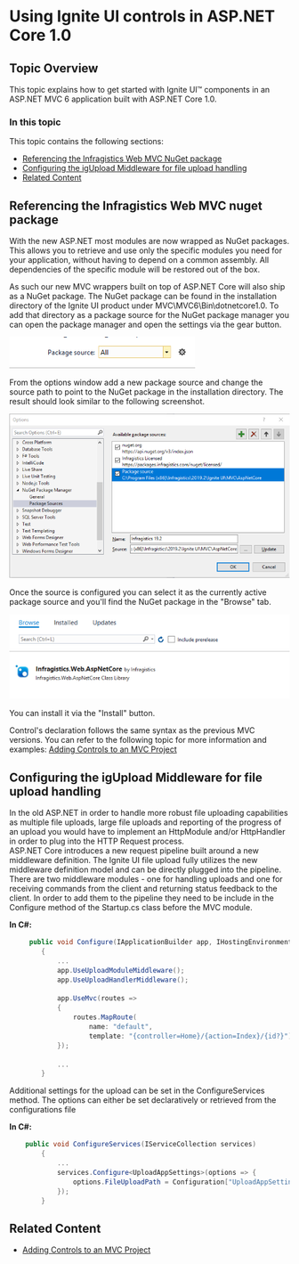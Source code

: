 ﻿<!--
|metadata|
{
    "fileName": "mvc-aspnet-core",
    "controlName": "",
    "tags": ["ASP.NET MVC","Getting Started"]
}
|metadata|
-->

# Using Ignite UI controls in ASP.NET Core 1.0

## Topic Overview

This topic explains how to get started with Ignite UI™ components in an ASP.NET MVC 6 application built with ASP.NET Core 1.0.

### In this topic

This topic contains the following sections:

-   [Referencing the Infragistics Web MVC NuGet package](#nuget)
-   [Configuring the igUpload Middleware for file upload handling](#middleware)
-   [Related Content](#related)

## <a id="nuget"></a> Referencing the Infragistics Web MVC nuget package

With the new ASP.NET most modules are now wrapped as NuGet packages. This allows you to retrieve and use only the specific modules you need for your application, without having to depend on a common assembly. All dependencies of the specific module will be restored out of the box.

As such our new MVC wrappers built on top of ASP.NET Core will also ship as a NuGet package. 
The NuGet package can be found in the installation directory of the Ignite UI product under MVC\MVC6\Bin\dotnetcore1.0.
To add that directory as a package source for the NuGet package manager you can open the package manager and open the settings via the gear button.

![](images/packageSource.png)
	 
From the options window add a new package source and change the source path to point to the NuGet package in the installation directory. The result should look similar to the following screenshot.

![](images/packageSourceConfig.png)
	 
Once the source is configured you can select it as the currently active package source and you'll find the NuGet package in the "Browse" tab.

![](images/package.png)

You can install it via the "Install" button.

Control's declaration follows the same syntax as the previous MVC versions. You can refer to the following topic for more information and examples: [Adding Controls to an MVC Project](Adding-NetAdvantage-Controls-to-an-MVC-Project.html)

## <a id="middleware"></a> Configuring the igUpload Middleware for file upload handling

In the old ASP.NET in order to handle more robust file uploading capabilities as multiple file uploads, large file uploads and reporting of the progress of an upload you would have to implement an HttpModule and/or HttpHandler in order to plug into the HTTP Request process.  
ASP.NET Core introduces a new request pipeline built around a new middleware definition. 
The Ignite UI file upload fully utilizes the new middleware definition model and can be directly plugged into the pipeline.
There are two middleware modules - one for handling uploads and one for receiving commands from the client and returning status feedback to the client. 
In order to add them to the pipeline they need to be include in the Configure method of the Startup.cs class before the MVC module.  

**In C#:**

```csharp
	 public void Configure(IApplicationBuilder app, IHostingEnvironment env, ILoggerFactory loggerFactory) 
        { 
			... 
            app.UseUploadModuleMiddleware(); 
            app.UseUploadHandlerMiddleware(); 
 
            app.UseMvc(routes => 
            { 
                routes.MapRoute( 
                    name: "default", 
                    template: "{controller=Home}/{action=Index}/{id?}"); 
            }); 
			
			...
		}
```

Additional settings for the upload can be set in the ConfigureServices method. The options can either be set declaratively or retrieved from the configurations file



**In C#:**

```csharp
	public void ConfigureServices(IServiceCollection services)
        {
        	...
			services.Configure<UploadAppSettings>(options => {
                options.FileUploadPath = Configuration["UploadAppSettings:fileUploadPath"]; 
            });
		}
```


## Related Content
- [Adding Controls to an MVC Project](Adding-NetAdvantage-Controls-to-an-MVC-Project.html)